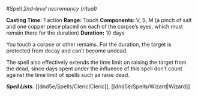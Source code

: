 #Spell
*2nd-level necromancy (ritual)*

**Casting Time:** 1 action
**Range:** Touch
**Components:** V, S, M (a pinch of salt and one copper piece placed on each of the corpse’s eyes, which must remain there for the duration)
**Duration:** 10 days

You touch a corpse or other remains. For the duration, the target is protected from decay and can’t become undead.

The spell also effectively extends the time limit on raising the target from the dead, since days spent under the influence of this spell don’t count against the time limit of spells such as raise dead.

***Spell Lists.*** [[dnd5e/Spells/Cleric\|Cleric]], [[dnd5e/Spells/Wizard\|Wizard]]